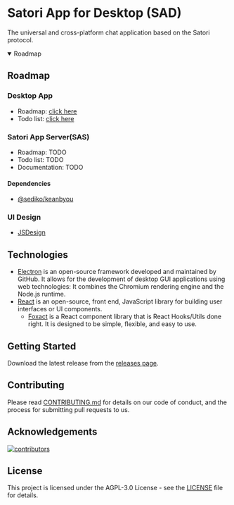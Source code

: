 # Satori App for Desktop (SAD) 

The universal and cross-platform chat application based on the Satori protocol.

<details open>

<summary>Roadmap</summary>

## Roadmap

### Desktop App

- Roadmap: [click here](https://github.com/users/Lipraty/projects/1)
- Todo list: [click here](https://github.com/users/Lipraty/projects/2)

### Satori App Server(SAS)

- Roadmap: TODO
- Todo list: TODO
- Documentation: TODO

#### Dependencies

- [@sediko/keanbyou](https://github.com/kaenbyoujs/kaenbyou/tree/master/packages/app-server)

### UI Design

- [JSDesign](https://js.design/f/YcrbVO?p=jl2EY3zpvG&mode=design)

## Technologies

- [Electron](https://www.electronjs.org/) is an open-source framework developed and maintained by GitHub. It allows for the development of desktop GUI applications using web technologies: It combines the Chromium rendering engine and the Node.js runtime.
- [React](https://reactjs.org/) is an open-source, front end, JavaScript library for building user interfaces or UI components.
  - [Foxact](https://foxact.skk.moe/) is a React component library that is React Hooks/Utils done right. It is designed to be simple, flexible, and easy to use.

</details>

## Getting Started

Download the latest release from the [releases page]().

## Contributing

Please read [CONTRIBUTING.md](CONTRIBUTING.md) for details on our code of conduct, and the process for submitting pull requests to us.

## Acknowledgements

[![contributors](https://contrib.rocks/image?repo=Lipraty/satori-desktop)](https://github.com/Lipraty/satori-desktop/graphs/contributors)

## License

This project is licensed under the AGPL-3.0 License - see the [LICENSE](LICENSE) file for details.
